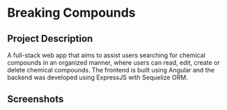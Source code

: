 # Breaking Compounds

## Project Description

A full-stack web app that aims to assist users searching for chemical compounds in an organized manner, where users can read, edit, create or delete chemical compounds. The frontend is built using Angular and the backend was developed using ExpressJS with Sequelize ORM.

## Screenshots
